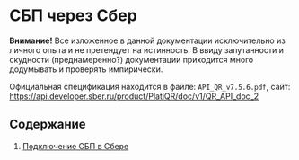 # СБП через Сбер

**Внимание!** Все изложенное в данной документации исключительно из личного опыта и не претендует на истинность. В ввиду запутанности и скудности (преднамеренно?) документации приходится много додумывать и проверять импирически.

Официальная спецификация находится в файле: `API_QR_v7.5.6.pdf`, сайт: https://api.developer.sber.ru/product/PlatiQR/doc/v1/QR_API_doc_2

## Содержание

1. [Подключение СБП в Сбере](connect.md)
